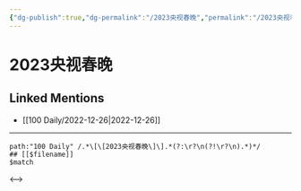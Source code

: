 ```yaml
---
{"dg-publish":true,"dg-permalink":"/2023央视春晚","permalink":"/2023央视春晚/"}
---
```


# 2023央视春晚

## Linked Mentions
- [[100 Daily/2022-12-26\|2022-12-26]]


---

```expander
path:"100 Daily" /.*\[\[2023央视春晚\]\].*(?:\r?\n(?!\r?\n).*)*/
## [[$filename]]
$match
```

<-->